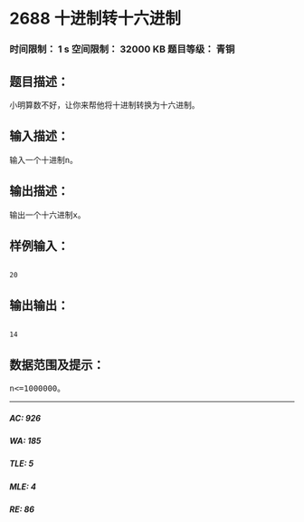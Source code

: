 # 2688 十进制转十六进制   
### 时间限制： 1 s     空间限制： 32000 KB     题目等级： 青铜  
## 题目描述：  

<pre>
小明算数不好，让你来帮他将十进制转换为十六进制。
</pre>
  
  
## 输入描述：  

<pre>
输入一个十进制n。
</pre>
  
  
## 输出描述：  

<pre>
输出一个十六进制x。
</pre>
  
  
## 样例输入：  

<pre><code>
20
</code></pre>
  
  
## 输出输出：  

<pre><code>
14
</code></pre>
  
  
## 数据范围及提示：  

<pre>
n<=1000000。
</pre>
  
  
***  

##### AC: 926  
##### WA: 185  
##### TLE: 5  
##### MLE: 4  
##### RE: 86  
